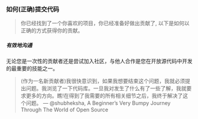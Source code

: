 ### 如何(正确)提交代码

> 你已经找到了一个你喜欢的项目，你已经准备好做出贡献了, 以下是如何以正确的方式获得你的贡献。

##### 有效地沟通

无论您是一次性的贡献者还是尝试加入社区，与他人合作是您在开放源代码中开发的最重要的技能之一。

> (作为一名新贡献者)我很快意识到，如果我想要结束这个问题，我就必须提出问题。我浏览了一下代码库。一旦我对发生了什么有了一些了解，我就要求更多的方向。瞧!在得到了我需要的所有相关细节之后，我终于解决了这个问题。 — @shubheksha, A Beginner’s Very Bumpy Journey Through The World of Open Source